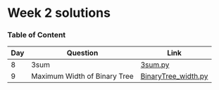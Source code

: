 <h1> Week 2 solutions </h1>

<h3> Table of Content </h3>

| Day| Question | Link |
| --------------- | --------------- | --------------- | 
| 8 | 3sum | [3sum.py](./3sum.py) |
| 9 | Maximum Width of Binary Tree | [BinaryTree_width.py](./BinaryTree_width.py) |
